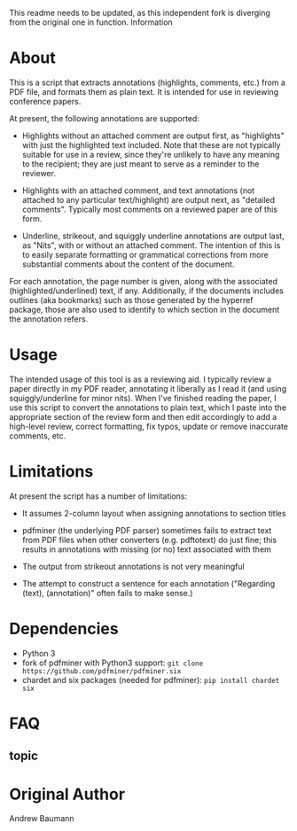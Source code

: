 
This readme needs to be updated, as this independent fork is diverging from the original one in function.
Information

# About

This is a script that extracts annotations (highlights, comments,
etc.) from a PDF file, and formats them as plain text. It is intended
for use in reviewing conference papers.

At present, the following annotations are supported:

 * Highlights without an attached comment are output first, as
   "highlights" with just the highlighted text included. Note that
   these are not typically suitable for use in a review, since they're
   unlikely to have any meaning to the recipient; they are just meant
   to serve as a reminder to the reviewer.

 * Highlights with an attached comment, and text annotations (not
   attached to any particular text/highlight) are output next, as
   "detailed comments". Typically most comments on a reviewed paper
   are of this form.

 * Underline, strikeout, and squiggly underline annotations are output
   last, as "Nits", with or without an attached comment. The intention
   of this is to easily separate formatting or grammatical corrections
   from more substantial comments about the content of the document.

For each annotation, the page number is given, along with the
associated (highlighted/underlined) text, if any. Additionally, if the
documents includes outlines (aka bookmarks) such as those generated by
the hyperref package, those are also used to identify to which section
in the document the annotation refers.


# Usage

The intended usage of this tool is as a reviewing aid. I typically
review a paper directly in my PDF reader, annotating it liberally as I
read it (and using squiggly/underline for minor nits). When I've
finished reading the paper, I use this script to convert the
annotations to plain text, which I paste into the appropriate section
of the review form and then edit accordingly to add a high-level
review, correct formatting, fix typos, update or remove inaccurate
comments, etc.


# Limitations

At present the script has a number of limitations:

 * It assumes 2-column layout when assigning annotations to section titles

 * pdfminer (the underlying PDF parser) sometimes fails to extract
   text from PDF files when other converters (e.g. pdftotext) do just
   fine; this results in annotations with missing (or no) text
   associated with them

 * The output from strikeout annotations is not very meaningful

 * The attempt to construct a sentence for each annotation ("Regarding
   (text), (annotation)" often fails to make sense.)


# Dependencies

 * Python 3
 * fork of pdfminer with Python3 support: `git clone https://github.com/pdfminer/pdfminer.six`
  * chardet and six packages (needed for pdfminer): `pip install chardet six`


# FAQ

## topic


# Original Author

Andrew Baumann
